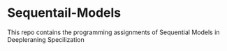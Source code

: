 # Sequentail-Models
This repo contains the programming assignments of Sequential Models in Deepleraning Specilization
